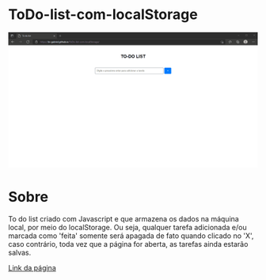 # ToDo-list-com-localStorage
![Apresentação do projeto](https://raw.githubusercontent.com/br-gabriel/ToDo-list-com-localStorage/master/images/Apresentacao.gif ".Gif do projeto")

# Sobre
To do list criado com Javascript e que armazena os dados na máquina local, por meio do localStorage. Ou seja, qualquer tarefa adicionada e/ou marcada como 'feita' somente será apagada de fato quando clicado no 'X', caso contrário, toda vez que a página for aberta, as tarefas ainda estarão salvas.

[Link da página](https://br-gabriel.github.io/ToDo-list-com-localStorage/)